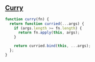 ## [Curry](https://www.greatfrontend.com/questions/javascript/curry?list=lodash)

<!-- notecardId: 1736441773897 -->

```js
function curry(fn) {
  return function curried(...args) {
    if (args.length >= fn.length) {
      return fn.apply(this, args);
    }

    return curried.bind(this, ...args);
  };
}
```
